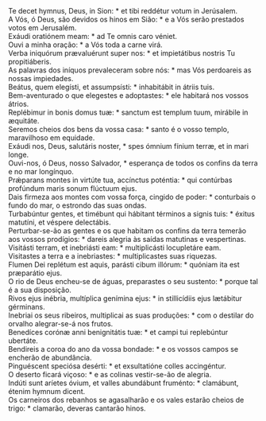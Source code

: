 <div class="dropcap text-justify">Te decet hymnus, Deus, in Sion: * et tibi reddétur votum in Jerúsalem.</div>
<div class="dropcap text-justify">A Vós, ó Deus, são devidos os hinos em Sião: * e a Vós serão prestados votos em Jerusalém.</div>
<div class="text-justify">Exáudi oratiónem meam: * ad Te omnis caro véniet.</div>
<div class="text-justify">Ouvi a minha oração: * a Vós toda a carne virá.</div>
<div class="text-justify">Verba iniquórum prævaluérunt super nos: * et impietátibus nostris Tu propitiáberis.</div>
<div class="text-justify">As palavras dos iníquos prevaleceram sobre nós: * mas Vós perdoareis as nossas impiedades.</div>
<div class="text-justify">Beátus, quem elegísti, et assumpsísti: * inhabitábit in átriis tuis.</div>
<div class="text-justify">Bem-aventurado o que elegestes e adoptastes: * ele habitará nos vossos átrios.</div>
<div class="text-justify">Replébimur in bonis domus tuæ: * sanctum est templum tuum, mirábile in æquitáte.</div>
<div class="text-justify">Seremos cheios dos bens da vossa casa: * santo é o vosso templo, maravilhoso em equidade.</div>
<div class="text-justify">Exáudi nos, Deus, salutáris noster, * spes ómnium fínium terræ, et in mari longe.</div>
<div class="text-justify">Ouvi-nos, ó Deus, nosso Salvador, * esperança de todos os confins da terra e no mar longínquo.</div>
<div class="text-justify">Prǽparans montes in virtúte tua, accínctus poténtia: * qui contúrbas profúndum maris sonum flúctuum ejus.</div>
<div class="text-justify">Dais firmeza aos montes com vossa força, cingido de poder: * conturbais o fundo do mar, o estrondo das suas ondas.</div>
<div class="text-justify">Turbabúntur gentes, et timébunt qui hábitant términos a signis tuis: * éxitus matutíni, et véspere delectábis.</div>
<div class="text-justify">Perturbar-se-ão as gentes e os que habitam os confins da terra temerão aos vossos prodígios: * dareis alegria às saídas matutinas e vespertinas.</div>
<div class="text-justify">Visitásti terram, et inebriásti eam: * multiplicásti locupletáre eam.</div>
<div class="text-justify">Visitastes a terra e a inebriastes: * multiplicastes suas riquezas.</div>
<div class="text-justify">Flumen Dei replétum est aquis, parásti cibum illórum: * quóniam ita est præparátio ejus.</div>
<div class="text-justify">O rio de Deus encheu-se de águas, preparastes o seu sustento: * porque tal é a sua disposição.</div>
<div class="text-justify">Rivos ejus inébria, multíplica genímina ejus: * in stillicídiis ejus lætábitur gérminans.</div>
<div class="text-justify">Inebriai os seus ribeiros, multiplicai as suas produções: * com o destilar do orvalho alegrar-se-á nos frutos.</div>
<div class="text-justify">Benedíces corónæ anni benignitátis tuæ: * et campi tui replebúntur ubertáte.</div>
<div class="text-justify">Bendireis a coroa do ano da vossa bondade: * e os vossos campos se encherão de abundância.</div>
<div class="text-justify">Pinguéscent speciósa desérti: * et exsultatióne colles accingéntur.</div>
<div class="text-justify">O deserto ficará viçoso: * e as colinas vestir-se-ão de alegria.</div>
<div class="text-justify">Indúti sunt aríetes óvium, et valles abundábunt fruménto: * clamábunt, étenim hymnum dicent.</div>
<div class="text-justify">Os carneiros dos rebanhos se agasalharão e os vales estarão cheios de trigo: * clamarão, deveras cantarão hinos.</div>
